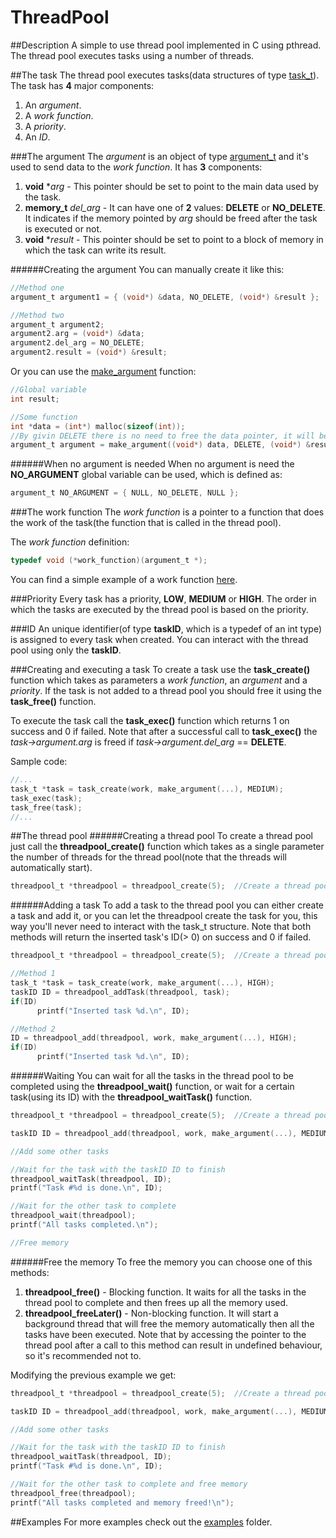 ThreadPool
==========

##Description
A simple to use thread pool implemented in C using pthread. The thread pool executes tasks using a number of threads.

##The task
The thread pool executes tasks(data structures of type [task_t](https://github.com/dumrelu/ThreadPool/blob/master/src/task/task.h)). The task has **4** major components:

1. An _argument_.
2. A _work function_.
3. A _priority_.
4. An _ID_.

###The argument
The _argument_ is an object of type [argument_t](https://github.com/dumrelu/ThreadPool/blob/master/src/task/task.h) and it's used to send data to the _work function_. It has **3** components:

1. **void** *_arg_ - This pointer should be set to point to the main data used by the task.
2. **memory_t** _del_arg_ - It can have one of **2** values: **DELETE** or **NO_DELETE**. It indicates if the memory pointed by _arg_ should be freed after the task is executed or not.
3. **void** *_result_ - This pointer should be set to point to a block of memory in which the task can write its result.


######Creating the argument
You can manually create it like this:
```c
//Method one
argument_t argument1 = { (void*) &data, NO_DELETE, (void*) &result };

//Method two
argument_t argument2;
argument2.arg = (void*) &data;
argument2.del_arg = NO_DELETE;
argument2.result = (void*) &result;
```
Or you can use the [make_argument](https://github.com/dumrelu/ThreadPool/blob/master/src/task/task.h) function:
```c
//Global variable
int result;

//Some function
int *data = (int*) malloc(sizeof(int));
//By givin DELETE there is no need to free the data pointer, it will be freed after the task is executed
argument_t argument = make_argument((void*) data, DELETE, (void*) &result);
```

######When no argument is needed
When no argument is need the **NO_ARGUMENT** global variable can be used, which is defined as:
```c
argument_t NO_ARGUMENT = { NULL, NO_DELETE, NULL };
```

###The work function
The _work function_ is a pointer to a function that does the work of the task(the function that is called in the thread pool).

The _work function_ definition:
```c
typedef void (*work_function)(argument_t *);
```

You can find a simple example of a work function [here](https://github.com/dumrelu/ThreadPool/blob/master/examples/simple_work_function.c).

###Priority
Every task has a priority, **LOW**, **MEDIUM** or **HIGH**. The order in which the tasks are executed by the thread pool is based on the priority.

###ID
An unique identifier(of type **taskID**, which is a typedef of an int type) is assigned to every task when created. You can interact with the thread pool using only the **taskID**.


###Creating and executing a task
To create a task use the **task_create()** function which takes as parameters a _work function_, an _argument_ and a _priority_. If the task is not added to a thread pool you should free it using the **task_free()** function.

To execute the task call the **task_exec()** function which returns 1 on success and 0 if failed. Note that after a successful call to **task_exec()** the _task->argument.arg_ is freed if _task->argument.del_arg_ == **DELETE**. 

Sample code:
```c
//...
task_t *task = task_create(work, make_argument(...), MEDIUM);
task_exec(task);
task_free(task);
//...
```

##The thread pool
######Creating a thread pool
To create a thread pool just call the **threadpool_create()** function which takes as a single parameter the number of threads for the thread pool(note that the threads will automatically start).
```c
threadpool_t *threadpool = threadpool_create(5);  //Create a thread pool with 5 threads
```

######Adding a task
To add a task to the thread pool you can either create a task and add it, or you can let the threadpool create the task for you, this way you'll never need to interact with the task_t structure. Note that both methods will return the inserted task's ID(> 0) on success and 0 if failed.
```c
threadpool_t *threadpool = threadpool_create(5);  //Create a thread pool with 5 threads

//Method 1
task_t *task = task_create(work, make_argument(...), HIGH);
taskID ID = threadpool_addTask(threadpool, task);
if(ID)
      printf("Inserted task %d.\n", ID);

//Method 2
ID = threadpool_add(threadpool, work, make_argument(...), HIGH);
if(ID)
      printf("Inserted task %d.\n", ID);
```

######Waiting
You can wait for all the tasks in the thread pool to be completed using the **threadpool_wait()** function, or wait for a certain task(using its ID) with the **threadpool_waitTask()** function.
```c
threadpool_t *threadpool = threadpool_create(5);  //Create a thread pool with 5 threads

taskID ID = threadpool_add(threadpool, work, make_argument(...), MEDIUM);

//Add some other tasks

//Wait for the task with the taskID ID to finish
threadpool_waitTask(threadpool, ID);
printf("Task #%d is done.\n", ID);

//Wait for the other task to complete
threadpool_wait(threadpool);
printf("All tasks completed.\n");

//Free memory
```

######Free the memory
To free the memory you can choose one of this methods:
1. **threadpool_free()** - Blocking function. It waits for all the tasks in the thread pool to complete and then frees up all the memory used.
2. **threadpool_freeLater()** - Non-blocking function. It will start a background thread that will free the memory automatically then all the tasks have been executed. Note that by accessing the pointer to the thread pool after a call to this method can result in undefined behaviour, so it's recommended not to.

Modifying the previous example we get:
```c
threadpool_t *threadpool = threadpool_create(5);  //Create a thread pool with 5 threads

taskID ID = threadpool_add(threadpool, work, make_argument(...), MEDIUM);

//Add some other tasks

//Wait for the task with the taskID ID to finish
threadpool_waitTask(threadpool, ID);
printf("Task #%d is done.\n", ID);

//Wait for the other task to complete and free memory
threadpool_free(threadpool);
printf("All tasks completed and memory freed!\n");
```

##Examples
For more examples check out the [examples](https://github.com/dumrelu/ThreadPool/tree/master/examples) folder.
